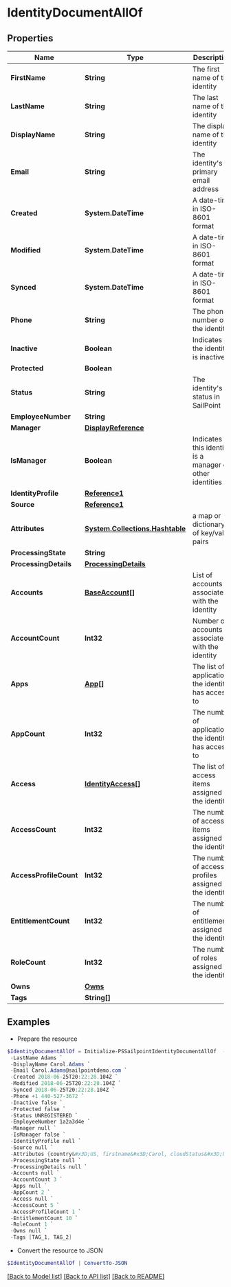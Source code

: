 # IdentityDocumentAllOf
## Properties

Name | Type | Description | Notes
------------ | ------------- | ------------- | -------------
**FirstName** | **String** | The first name of the identity | [optional] 
**LastName** | **String** | The last name of the identity | [optional] 
**DisplayName** | **String** | The display name of the identity | [optional] 
**Email** | **String** | The identity&#39;s primary email address | [optional] 
**Created** | **System.DateTime** | A date-time in ISO-8601 format | [optional] 
**Modified** | **System.DateTime** | A date-time in ISO-8601 format | [optional] 
**Synced** | **System.DateTime** | A date-time in ISO-8601 format | [optional] 
**Phone** | **String** | The phone number of the identity | [optional] 
**Inactive** | **Boolean** | Indicates if the identity is inactive | [optional] 
**Protected** | **Boolean** |  | [optional] 
**Status** | **String** | The identity&#39;s status in SailPoint | [optional] 
**EmployeeNumber** | **String** |  | [optional] 
**Manager** | [**DisplayReference**](DisplayReference.md) |  | [optional] 
**IsManager** | **Boolean** | Indicates if this identity is a manager of other identities | [optional] 
**IdentityProfile** | [**Reference1**](Reference1.md) |  | [optional] 
**Source** | [**Reference1**](Reference1.md) |  | [optional] 
**Attributes** | [**System.Collections.Hashtable**](AnyType.md) | a map or dictionary of key/value pairs | [optional] 
**ProcessingState** | **String** |  | [optional] 
**ProcessingDetails** | [**ProcessingDetails**](ProcessingDetails.md) |  | [optional] 
**Accounts** | [**BaseAccount[]**](BaseAccount.md) | List of accounts associated with the identity | [optional] 
**AccountCount** | **Int32** | Number of accounts associated with the identity | [optional] 
**Apps** | [**App[]**](App.md) | The list of applications the identity has access to | [optional] 
**AppCount** | **Int32** | The number of applications the identity has access to | [optional] 
**Access** | [**IdentityAccess[]**](IdentityAccess.md) | The list of access items assigned to the identity | [optional] 
**AccessCount** | **Int32** | The number of access items assigned to the identity | [optional] 
**AccessProfileCount** | **Int32** | The number of access profiles assigned to the identity | [optional] 
**EntitlementCount** | **Int32** | The number of entitlements assigned to the identity | [optional] 
**RoleCount** | **Int32** | The number of roles assigned to the identity | [optional] 
**Owns** | [**Owns**](Owns.md) |  | [optional] 
**Tags** | **String[]** |  | [optional] 

## Examples

- Prepare the resource
```powershell
$IdentityDocumentAllOf = Initialize-PSSailpointIdentityDocumentAllOf  -FirstName Carol `
 -LastName Adams `
 -DisplayName Carol.Adams `
 -Email Carol.Adams@sailpointdemo.com `
 -Created 2018-06-25T20:22:28.104Z `
 -Modified 2018-06-25T20:22:28.104Z `
 -Synced 2018-06-25T20:22:28.104Z `
 -Phone +1 440-527-3672 `
 -Inactive false `
 -Protected false `
 -Status UNREGISTERED `
 -EmployeeNumber 1a2a3d4e `
 -Manager null `
 -IsManager false `
 -IdentityProfile null `
 -Source null `
 -Attributes {country&#x3D;US, firstname&#x3D;Carol, cloudStatus&#x3D;UNREGISTERED} `
 -ProcessingState null `
 -ProcessingDetails null `
 -Accounts null `
 -AccountCount 3 `
 -Apps null `
 -AppCount 2 `
 -Access null `
 -AccessCount 5 `
 -AccessProfileCount 1 `
 -EntitlementCount 10 `
 -RoleCount 1 `
 -Owns null `
 -Tags [TAG_1, TAG_2]
```

- Convert the resource to JSON
```powershell
$IdentityDocumentAllOf | ConvertTo-JSON
```

[[Back to Model list]](../README.md#documentation-for-models) [[Back to API list]](../README.md#documentation-for-api-endpoints) [[Back to README]](../README.md)

